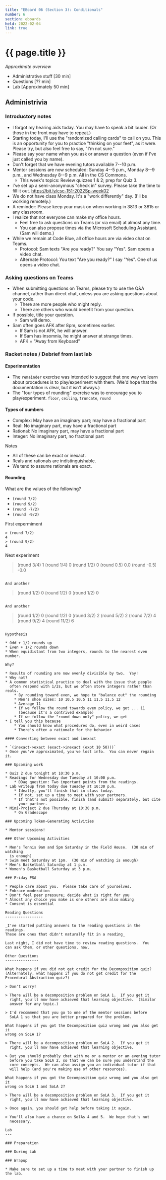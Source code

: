```yaml
---
title: "EBoard 06 (Section 3): Conditionals"
number: 6
section: eboards
held: 2022-02-04
link: true
---
```

# {{ page.title }}

_Approximate overview_

* Administrative stuff [30 min]
* Questions [?? min]
* Lab [Approximately 50 min]

Administrivia
-------------

### Introductory notes

* I forgot my hearing aids today.  You may have to speak a bit louder.
  (Or those in the front may have to repeat.)
* Starting today, I'll use the "randomized calling cards" to call on
  you.  This is an opportunity for you to practice "thinking on your
  feet", as it were.  Please try, but also feel free to say, "I'm
  not sure."
* Please say your name when you ask or answer a question (even if I've
  just called you by name).
* Don't forget that we have evening tutors available 7--10 p.m.
* Mentor sessions are now scheduled: Sunday 4--5 p.m., Monday 8--9 p.m.,
  and Wednesday 8--9 p.m.  All in the CS Commons.
    * This week's topics: Review quizzes 1 & 2; prep for Quiz 3.
* I've set up a semi-anonymous "check in" survey.  Please take
  the time to fill it out.  <https://bit.ly/csc-151-2022Sp-week02>
* We do not have class Monday.  It's a "work differently" day.
  (I'll be working remotely.)
* A reminder: Please keep your mask on when working in 3813 or 3815
  or any classroom.
* I realize that not everyone can make my office hours.
    * Feel free to ask questions on Teams (or via email) at almost any
      time.
    * You can also propose times via the Microsoft Scheduling Assistant.
      (Sam will demo.)
* While we remain at Code Blue, all office hours are via video chat
  on Teams.
    * Protocol: Sam texts "Are you ready?"  You say "Yes".  Sam opens
      a video chat.
    * Alternate Protocol: You text "Are you ready?"  I say "Yes".  One
      of us opens a video chat.

### Asking questions on Teams

* When submitting questions on Teams, please try to use the Q&A
  channel, rather than direct chat, unless you are asking questions
  about your code.
    * There are more people who might reply.
    * There are others who would benefit from your question.
* If possible, title your question.
    * Sam will demo.
* Sam often goes AFK after 8pm, sometimes earlier.
    * If Sam is not AFK, he will answer.
    * If Sam has insomnia, he might answer at strange times.
    * AFK = "Away from Keyboard"

### Racket notes / Debrief from last lab

#### Experimentation

* The `remainder` exercise was intended to suggest that one way
  we learn about procedures is to play/experiment with them.
  (We'd hope that the documentation is clear, but it isn't always.)
* The "four types of rounding" exercise was to encourage you to
  play/experiment. `floor`, `ceiling`, `truncate`, `round`

#### Types of numbers

* Complex: May have an imaginary part; may have a fractional part
* Real: No imaginary part, may have a fractional part
* Rational: No imaginary part, may have a fractional part
* Integer: No imaginary part, no fractional part

Notes

* All of these can be exact or inexact.
* Reals and rationals are indistinguishable.
* We tend to assume rationals are exact.

#### Rounding

What are the values of the following?

* `(round 7/2)`
* `(round 9/2)`
* `(round -7/2)`
* `(round -9/2)`

First expermiment

```
> (round 7/2)
4
> (round 9/2)
4
```

Next experiment


> (round 3/4)
1
> (round 1/4)
0
> (round 1/2)
0
> (round 0.5)
0.0
> (round -0.5)
-0.0
```

And another

```
> (round 1/2)
0
> (round 1/2)
0
> (round 1/2)
0
```

And another

```
> (round 1/2)
0
> (round 1/2)
0
> (round 3/2)
2
> (round 5/2)
2
> (round 7/2)
4
> (round 9/2)
4
> (round 11/2)
6
```

Hypothesis

* Odd + 1/2 rounds up
* Even + 1/2 rounds down
* When equidistant from two integers, rounds to the nearest even number.

Why?

* Results of rounding are now evenly divisible by two.  Yay!
* Why not?
* A common statistical practice to deal with the issue that people
  often respond with 1/2s, but we often store integers rather than reals.
    * By rounding toward even, we hope to "balance out" the rounding
    * Men's shoe sizes: 10 10.5 10.5 11 11.5 11.5 12
    * Average 11
    * If we follow the round towards even policy, we get ... 11
      (because it's a contrived example)
    * If we follow the "round down only" policy, we get 
* I tell you this because
    * You should know what procedures do, even in weird cases
    * There's often a rationale for the behavior

#### Converting between exact and inexact

* `(inexact->exact (exact->inexact (expt 10 50)))`
* Once you've approximated, you've lost info.  You can never regain it.

### Upcoming work

* Quiz 2 due tonight at 10:30 p.m.
* Readings for Wednesday due Tuesday at 10:00 p.m.
    * DDag question: Two important points from the readings.
* Lab writeup from today due Tuesday at 10:30 p.m.
    * Ideally, you'll finish that in class today.
    * If not, set up a time to meet with your partners.
    * If that's not possible, finish (and submit) separately, but cite
      your partner.
* Mini-Project 2 due Thursday at 10:30 p.m.
    * On Gradescope

### Upcoming Token-Generating Activities

* Mentor sessions!

### Other Upcoming Activities

* Men's Tennis 9am and 5pm Saturday in the Field House.  (30 min of watching
  is enough)
* Swim meet Saturday at 1pm.  (30 min of watching is enough)
* Men's Basketball Saturday at 1 p.m.
* Women's Basketball Saturday at 3 p.m.

### Friday PSA

* People care about you.  Please take care of yourselves.
* Embrace moderation
* Don't feel peer pressure; decide what is right for you
* Almost any choice you make is one others are also making
* Consent is essential

Reading Questions
-----------------

_I've started putting answers to the reading questions in the readings.
These are ones that didn't naturally fit in a reading_

Last night, I did not have time to review reading questions.  You
can ask them, or other questions, now.

Other Questions
---------------

What happens if you did not get credit for the Decomposition quiz?
(Alternately, what happens if you do not get credit for the
Procedural Abstraction quiz?)

> Don't worry!

> There will be a decomposition problem on SoLA 1.  If you get it 
  right, you'll now have achieved that learning objective.  (Similar
  answer for any topic.)

> I'd recommend that you go to one of the mentor sessions before
  SoLA 1 so that you are better prepared for the problem.

What happens if you got the Decomposition quiz wrong and you also get it
wrong on SoLA 1?

> There will be a decomposition problem on SoLA 2.  If you get it 
  right, you'll now have achieved that learning objective.

> But you should probably chat with me or a mentor or an evening tutor
  before you take SoLA 2, so that we can be sure you understand the
  core concepts.  We can also assign you an individual tutor if that
  will help (and you're making use of other resources).

What happens if you got the Decomposition quiz wrong and you also get it
wrong on SoLA 1 and SoLA 2?

> There will be a decomposition problem on SoLA 3.  If you get it 
  right, you'll now have achieved that learning objective.

> Once again, you should get help before taking it again.

> You'll also have a chance on SolAs 4 and 5.  We hope that's not
  necessary.

Lab
---

### Preparation 

### During Lab

### Wrapup

* Make sure to set up a time to meet with your partner to finish up the lab.
